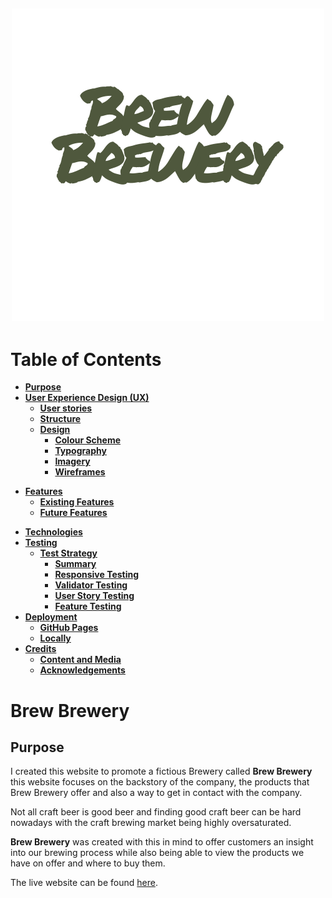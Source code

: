 <h2 align=center id="top"><img src="assets/images/logo.png" max-height=100px></h2>

# **Table of Contents**



* [**Purpose**](#purpose)
* [**User Experience Design (UX)**](#User-Experience-Design)
  * [**User stories**](#User-Stories)
  * [**Structure**](#Structure)
  * [**Design**](#Design)
    * [**Colour Scheme**](#Colour-Scheme)
    * [**Typography**](#Typography)
    * [**Imagery**](#Imagery)
    * [**Wireframes**](#Wireframes)
- [**Features**](#Features)
    * [**Existing Features**](#Existing-Features)
    * [**Future Features**](#Features-Left-to-Implement)
* [**Technologies**](#Technologies)
* [**Testing**](#Testing)
    * [**Test Strategy**](#Test-Strategy)
      * [**Summary**](#Summary)
      * [**Responsive Testing**](#Responsive-Testing)
      * [**Validator Testing**](#Validator-Testing)
      * [**User Story Testing**](#User-Story-Testing)
      * [**Feature Testing**](#Feature-Testing)
* [**Deployment**](#Deployment)
    * [**GitHub Pages**](#Using-Github-Pages)
    * [**Locally**](Run-Locally)
* [**Credits**](#Credits)
  * [**Content and Media**](#Content-and-Media)
  * [**Acknowledgements**](#Acknowledgements)


 # **Brew Brewery**
## **Purpose**
I created this website to promote a fictious Brewery called **Brew Brewery** this website focuses on the backstory of the company, the products that Brew Brewery offer and also a way to get in contact with the company.

Not all craft beer is good beer and finding good craft beer can be hard nowadays with the craft brewing market being highly oversaturated.

**Brew Brewery** was created with this in mind to offer customers an insight into our brewing process while also being able to view the products we have on offer and where to buy them.


The live website can be found [here](https://paullally.github.io/Milestone-1/).




